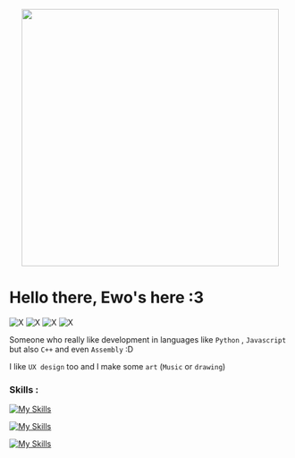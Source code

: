 <p align="center">
  <img width="460" src="https://github.com/user-attachments/assets/a9b5e8a3-fc41-4621-bfb0-79426724c122">
</p>

# Hello there, Ewo's here :3

![X](https://img.shields.io/badge/@EwoFluffy-000000?style=for-the-badge&logo=X&logoColor=white)
![X](https://img.shields.io/badge/@NowEwo-990000?style=for-the-badge&logo=Youtube&logoColor=white)
![X](https://img.shields.io/badge/@as.ewo.user-990099?style=for-the-badge&logo=Instagram&logoColor=white)
![X](https://img.shields.io/badge/ewo.fluffy-000099?style=for-the-badge&logo=Discord&logoColor=white)

Someone who really like development in languages like `Python` , `Javascript` but also `C++` and even `Assembly` :D

I like `UX design` too and I make some `art` (`Music` or `drawing`)

### Skills :

[![My Skills](https://skillicons.dev/icons?i=js,html,css,tailwind,jquery,py,c,bash,md)](https://skillicons.dev)

[![My Skills](https://skillicons.dev/icons?i=ae,pr,ai,ps,figma,vscode,notion,blender,discord,twitter,gmail,github,docker,nginx,npm,codepen,replit)](https://skillicons.dev)

[![My Skills](https://skillicons.dev/icons?i=linux,debian,windows,apple)](https://skillicons.dev)
